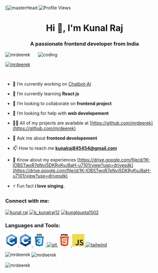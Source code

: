 [![masterHead](https://repository-images.githubusercontent.com/588181932/e36ec678-7984-4cdd-8e4c-a3932772ff8e)
![Profile Views](https://komarev.com/ghpvc/?username=mrdeerek&color=blue)

<h1 align="center">Hi 👋, I'm Kunal Raj</h1>
<h3 align="center">A passionate frontend developer from India</h3>
<img align="right" alt="coding" width="400" src="https://i.gifer.com/HaD1.gif">

<p align="left"> <img src="https://komarev.com/ghpvc/?username=mrdeerek&label=Profile%20views&color=0e75b6&style=flat" alt="mrdeerek" /> </p>

<p align="left"> <a href="https://github.com/ryo-ma/github-profile-trophy"><img src="https://github-profile-trophy.vercel.app/?username=mrdeerek" alt="mrdeerek" /></a> </p>

<p align="left"> <a href="https://twitter.com/" target="blank"><img src="https://img.shields.io/twitter/follow/?logo=twitter&style=for-the-badge" alt="" /></a> </p>

- 🔭 I’m currently working on [Chatbot-AI](https://github.com/mrdeerek/Chatbot-AI.git)

- 🌱 I’m currently learning **React js**

- 👯 I’m looking to collaborate on **frontend project**

- 🤝 I’m looking for help with **web developement**

- 👨‍💻 All of my projects are available at [https://github.com/mrdeerek](https://github.com/mrdeerek)

- 💬 Ask me about **frontend developement**

- 📫 How to reach me **kunalraj845454@gmail.com**

- 📄 Know about my experiences [https://drive.google.com/file/d/1K-lOBSTwoR7eNvi5DKRyKvJ8aH-u7101/view?usp=drivesdk](https://drive.google.com/file/d/1K-lOBSTwoR7eNvi5DKRyKvJ8aH-u7101/view?usp=drivesdk)

- ⚡ Fun fact **i love singing.**

<h3 align="left">Connect with me:</h3>
<p align="left">
<a href="https://linkedin.com/in/kunal raj" target="blank"><img align="center" src="https://raw.githubusercontent.com/rahuldkjain/github-profile-readme-generator/master/src/images/icons/Social/linked-in-alt.svg" alt="kunal raj" height="30" width="40" /></a>
<a href="https://instagram.com/k_kunalraj12" target="blank"><img align="center" src="https://raw.githubusercontent.com/rahuldkjain/github-profile-readme-generator/master/src/images/icons/Social/instagram.svg" alt="k_kunalraj12" height="30" width="40" /></a>
<a href="https://www.codechef.com/users/kunalgupta1502" target="blank"><img align="center" src="https://cdn.jsdelivr.net/npm/simple-icons@3.1.0/icons/codechef.svg" alt="kunalgupta1502" height="30" width="40" /></a>
</p>

<h3 align="left">Languages and Tools:</h3>
<p align="left"> <a href="https://www.cprogramming.com/" target="_blank" rel="noreferrer"> <img src="https://raw.githubusercontent.com/devicons/devicon/master/icons/c/c-original.svg" alt="c" width="40" height="40"/> </a> <a href="https://www.w3schools.com/cpp/" target="_blank" rel="noreferrer"> <img src="https://raw.githubusercontent.com/devicons/devicon/master/icons/cplusplus/cplusplus-original.svg" alt="cplusplus" width="40" height="40"/> </a> <a href="https://www.w3schools.com/css/" target="_blank" rel="noreferrer"> <img src="https://raw.githubusercontent.com/devicons/devicon/master/icons/css3/css3-original-wordmark.svg" alt="css3" width="40" height="40"/> </a> <a href="https://git-scm.com/" target="_blank" rel="noreferrer"> <img src="https://www.vectorlogo.zone/logos/git-scm/git-scm-icon.svg" alt="git" width="40" height="40"/> </a> <a href="https://www.w3.org/html/" target="_blank" rel="noreferrer"> <img src="https://raw.githubusercontent.com/devicons/devicon/master/icons/html5/html5-original-wordmark.svg" alt="html5" width="40" height="40"/> </a> <a href="https://developer.mozilla.org/en-US/docs/Web/JavaScript" target="_blank" rel="noreferrer"> <img src="https://raw.githubusercontent.com/devicons/devicon/master/icons/javascript/javascript-original.svg" alt="javascript" width="40" height="40"/> </a> <a href="https://tailwindcss.com/" target="_blank" rel="noreferrer"> <img src="https://www.vectorlogo.zone/logos/tailwindcss/tailwindcss-icon.svg" alt="tailwind" width="40" height="40"/> </a> </p>

<p><img align="left" src="https://github-readme-stats.vercel.app/api/top-langs?username=mrdeerek&show_icons=true&locale=en&layout=compact&langs_count=16&theme=dark&size_weight=0.3&count_weight=0.7" alt="mrdeerek" /></p>

<p>&nbsp;<img align="center" src="https://github-readme-stats.vercel.app/api?username=mrdeerek&show_icons=true&locale=en" alt="mrdeerek" /></p>

<p><img align="center" src="https://github-readme-streak-stats.herokuapp.com/?user=mrdeerek&" alt="mrdeerek" /></p>
